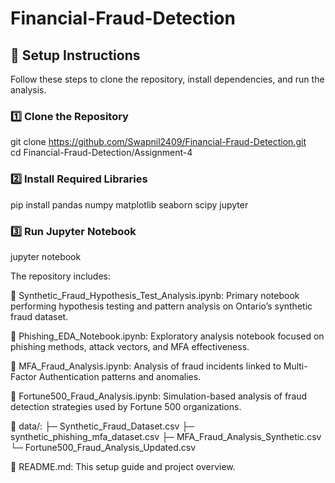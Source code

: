 # Financial-Fraud-Detection

## 🚀 **Setup Instructions**
Follow these steps to clone the repository, install dependencies, and run the analysis.

### **1️⃣ Clone the Repository**
git clone https://github.com/Swapnil2409/Financial-Fraud-Detection.git  
cd Financial-Fraud-Detection/Assignment-4  

### **2️⃣ Install Required Libraries**
pip install pandas numpy matplotlib seaborn scipy jupyter  

### **3️⃣ Run Jupyter Notebook**
jupyter notebook  

The repository includes:

📘 Synthetic_Fraud_Hypothesis_Test_Analysis.ipynb:
Primary notebook performing hypothesis testing and pattern analysis on Ontario’s synthetic fraud dataset.

📘 Phishing_EDA_Notebook.ipynb:
Exploratory analysis notebook focused on phishing methods, attack vectors, and MFA effectiveness.

📘 MFA_Fraud_Analysis.ipynb:
Analysis of fraud incidents linked to Multi-Factor Authentication patterns and anomalies.

📘 Fortune500_Fraud_Analysis.ipynb:
Simulation-based analysis of fraud detection strategies used by Fortune 500 organizations.

📁 data/:
├─ Synthetic_Fraud_Dataset.csv
├─ synthetic_phishing_mfa_dataset.csv
├─ MFA_Fraud_Analysis_Synthetic.csv
└─ Fortune500_Fraud_Analysis_Updated.csv

📄 README.md:
This setup guide and project overview.



